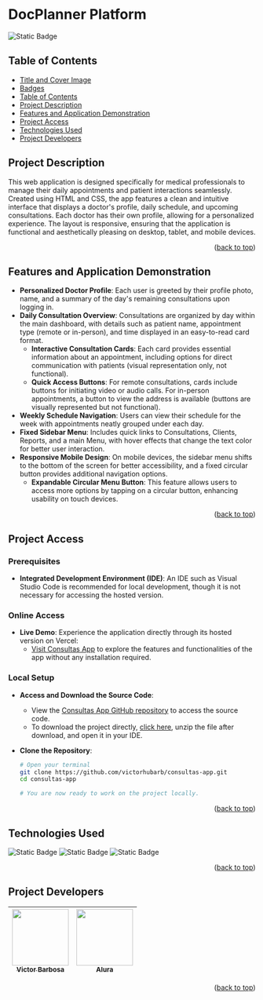 # DocPlanner Platform <a name="readme-top"></a>
![Static Badge](https://img.shields.io/badge/status-completed-green?style=for-the-badge)

## Table of Contents 
* [Title and Cover Image](#title-and-cover-image)
* [Badges](#badges)
* [Table of Contents](#table-of-contents)
* [Project Description](#project-description)
* [Features and Application Demonstration](#features-and-application-demonstration)
* [Project Access](#project-access)
* [Technologies Used](#technologies-used)
* [Project Developers](#project-developers)

## Project Description
This web application is designed specifically for medical professionals to manage their daily appointments and patient interactions seamlessly. Created using HTML and CSS, the app features a clean and intuitive interface that displays a doctor's profile, daily schedule, and upcoming consultations. Each doctor has their own profile, allowing for a personalized experience. The layout is responsive, ensuring that the application is functional and aesthetically pleasing on desktop, tablet, and mobile devices.
<p align="right">(<a href="#readme-top">back to top</a>)</p>
 
## Features and Application Demonstration
- **Personalized Doctor Profile**: Each user is greeted by their profile photo, name, and a summary of the day's remaining consultations upon logging in.
- **Daily Consultation Overview**: Consultations are organized by day within the main dashboard, with details such as patient name, appointment type (remote or in-person), and time displayed in an easy-to-read card format.
  - **Interactive Consultation Cards**: Each card provides essential information about an appointment, including options for direct communication with patients (visual representation only, not functional).
  - **Quick Access Buttons**: For remote consultations, cards include buttons for initiating video or audio calls. For in-person appointments, a button to view the address is available (buttons are visually represented but not functional).
- **Weekly Schedule Navigation**: Users can view their schedule for the week with appointments neatly grouped under each day.
- **Fixed Sidebar Menu**: Includes quick links to Consultations, Clients, Reports, and a main Menu, with hover effects that change the text color for better user interaction.
- **Responsive Mobile Design**: On mobile devices, the sidebar menu shifts to the bottom of the screen for better accessibility, and a fixed circular button provides additional navigation options.
  - **Expandable Circular Menu Button**: This feature allows users to access more options by tapping on a circular button, enhancing usability on touch devices.
<p align="right">(<a href="#readme-top">back to top</a>)</p>

## Project Access

### Prerequisites
- **Integrated Development Environment (IDE)**: An IDE such as Visual Studio Code is recommended for local development, though it is not necessary for accessing the hosted version.

### Online Access
- **Live Demo**: Experience the application directly through its hosted version on Vercel:
  - [Visit Consultas App](https://consultas-app-eta.vercel.app) to explore the features and functionalities of the app without any installation required.

### Local Setup
- **Access and Download the Source Code**:
  - View the [Consultas App GitHub repository](https://github.com/victorhubarb/consultas-app) to access the source code.
  - To download the project directly, [click here](https://github.com/victorhubarb/consultas-app/archive/refs/heads/main.zip), unzip the file after download, and open it in your IDE.

- **Clone the Repository**:
  ```bash
  # Open your terminal
  git clone https://github.com/victorhubarb/consultas-app.git
  cd consultas-app
  
  # You are now ready to work on the project locally.
<p align="right">(<a href="#readme-top">back to top</a>)</p>

## Technologies Used
![Static Badge](https://img.shields.io/badge/HTML5-E34F26?style=for-the-badge&logo=html5&logoColor=white)
![Static Badge](https://img.shields.io/badge/CSS3-1572B6?style=for-the-badge&logo=css3&logoColor=white)
![Static Badge](https://img.shields.io/badge/Figma-F24E1E?style=for-the-badge&logo=figma&logoColor=white)
<p align="right">(<a href="#readme-top">back to top</a>)</p>

## Project Developers
| [<img loading="lazy" src="https://avatars.githubusercontent.com/u/80085116?v=4" width=115><br><sub>Victor Barbosa</sub>](https://github.com/victorhubarb) | [<img loading="lazy" src="https://avatars.githubusercontent.com/u/4975968?s=200&v=4" width=115><br><sub>Alura</sub>](https://github.com/alura-cursos) |
| :---: | :--: |
<p align="right">(<a href="#readme-top">back to top</a>)</p>
